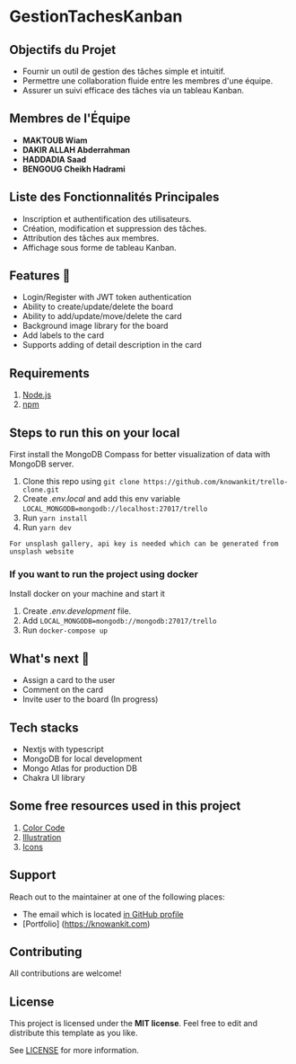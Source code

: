 # GestionTachesKanban

## Objectifs du Projet
- Fournir un outil de gestion des tâches simple et intuitif.
- Permettre une collaboration fluide entre les membres d'une équipe.
- Assurer un suivi efficace des tâches via un tableau Kanban.

## Membres de l'Équipe
- **MAKTOUB Wiam**
- **DAKIR ALLAH Abderrahman**
- **HADDADIA Saad**
- **BENGOUG Cheikh Hadrami**

## Liste des Fonctionnalités Principales
- Inscription et authentification des utilisateurs.
- Création, modification et suppression des tâches.
- Attribution des tâches aux membres.
- Affichage sous forme de tableau Kanban.
## Features 🤩

- Login/Register with JWT token authentication
- Ability to create/update/delete the board
- Ability to add/update/move/delete the card
- Background image library for the board
- Add labels to the card
- Supports adding of detail description in the card

## Requirements

1. [Node.js](https://nodejs.org/)
2. [npm](https://www.npmjs.com/)

## Steps to run this on your local

First install the MongoDB Compass for better visualization of data with MongoDB server.

1. Clone this repo using `git clone https://github.com/knowankit/trello-clone.git`
2. Create _.env.local_ and add this env variable `LOCAL_MONGODB=mongodb://localhost:27017/trello`
3. Run `yarn install`
4. Run `yarn dev`

`For unsplash gallery, api key is needed which can be generated from unsplash website`

### If you want to run the project using docker

Install docker on your machine and start it

1. Create _.env.development_ file.
2. Add `LOCAL_MONGODB=mongodb://mongodb:27017/trello`
3. Run `docker-compose up`

## What's next 🚀

- Assign a card to the user
- Comment on the card
- Invite user to the board (In progress)

## Tech stacks

- Nextjs with typescript
- MongoDB for local development
- Mongo Atlas for production DB
- Chakra UI library

## Some free resources used in this project

1. [Color Code](https://www.designpieces.com/palette/trello-color-palette-hex-and-rgb/)
2. [Illustration](https://undraw.co/illustrations)
3. [Icons](https://github.com/react-icons/react-icons)

## Support

Reach out to the maintainer at one of the following places:

- The email which is located [in GitHub profile](https://github.com/knowankit)
- [Portfolio] (https://knowankit.com)

## Contributing

All contributions are welcome!

## License

This project is licensed under the **MIT license**. Feel free to edit and distribute this template as you like.

See [LICENSE](LICENSE) for more information.
